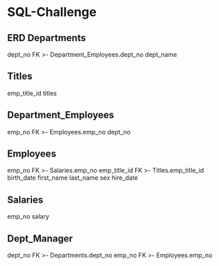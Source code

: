 # SQL-Challenge


ERD
Departments
--
dept_no FK >- Department_Employees.dept_no
dept_name

Titles
--
emp_title_id
titles

Department_Employees
--
emp_no FK >- Employees.emp_no
dept_no

Employees
--
emp_no FK >- Salaries.emp_no
emp_title_id FK >- Titles.emp_title_id
birth_date
first_name
last_name
sex
hire_date

Salaries
--
emp_no
salary

Dept_Manager
--
dept_no FK >- Departments.dept_no
emp_no FK >- Employees.emp_no
